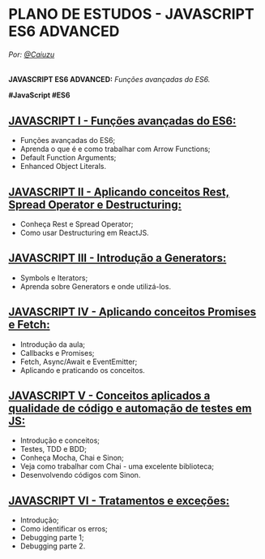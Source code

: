 # PLANO DE ESTUDOS - JAVASCRIPT ES6 ADVANCED

###### Por: [@Caiuzu](https://github.com/Caiuzu)

**JAVASCRIPT ES6 ADVANCED:** _Funções avançadas do ES6._

**#JavaScript #ES6**

[JAVASCRIPT I - Funções avançadas do ES6:](https://github.com/Caiuzu/javascript-stack/tree/master/JavaScript-ES6-Essencial/JavaScript%20ES6%20I)
---

- Funções avançadas do ES6;
- Aprenda o que é e como trabalhar com Arrow Functions;
- Default Function Arguments;
- Enhanced Object Literals.

[JAVASCRIPT II - Aplicando conceitos Rest, Spread Operator e Destructuring:](https://github.com/Caiuzu/javascript-stack/tree/master/JavaScript-ES6-Essencial/JavaScript%20ES6%20II)
---

- Conheça Rest e Spread Operator;
- Como usar Destructuring em ReactJS.

[JAVASCRIPT III - Introdução a Generators:](https://github.com/Caiuzu/javascript-stack/tree/master/JavaScript-ES6-Essencial/JavaScript%20ES6%20III)
---

- Symbols e Iterators;
- Aprenda sobre Generators e onde utilizá-los.

[JAVASCRIPT IV - Aplicando conceitos Promises e Fetch:](https://github.com/Caiuzu/javascript-stack/tree/master/JavaScript-ES6-Essencial/JavaScript%20ES6%20IV)
---

- Introdução da aula;
- Callbacks e Promises;
- Fetch, Async/Await e EventEmitter;
- Aplicando e praticando os conceitos.

[JAVASCRIPT V - Conceitos aplicados a qualidade de código e automação de testes em JS:](https://github.com/Caiuzu/javascript-stack/tree/master/JavaScript-ES6-Essencial/JavaScript%20ES6%20IV)
---

- Introdução e conceitos;
- Testes, TDD e BDD;
- Conheça Mocha, Chai e Sinon;
- Veja como trabalhar com Chai - uma excelente biblioteca;
- Desenvolvendo códigos com Sinon.

[JAVASCRIPT VI - Tratamentos e exceções:](https://github.com/Caiuzu/javascript-stack/tree/master/JavaScript-ES6-Essencial/JavaScript%20ES6%20IV)
---

- Introdução;
- Como identificar os erros;
- Debugging parte 1;
- Debugging parte 2.
